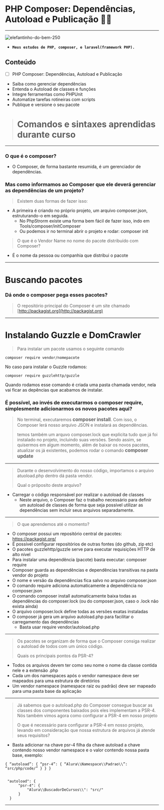 # PHP Composer: Dependências, Autoload e Publicação 🚀🐘
*** 
![elefantinho-do-bem-250](https://user-images.githubusercontent.com/88351614/183260985-d5341984-bdd4-4a1b-8a7a-74bb34254763.jpg)

* **`Meus estudos de PHP, composer, e laravel(framework PHP).`**

## Conteúdo
- [ ] PHP Composer: Dependências, Autoload e Publicação
*  Saiba como gerenciar dependências
*  Entenda o Autoload de classes e funções
*  Integre ferramentas como PHPUnit
*  Automatize tarefas rotineiras com scripts
*  Publique e versione o seu pacote

># Comandos e sintaxes aprendidas durante curso
***

### O que é o composer?
* O Composer, de forma bastante resumida, é um gerenciador de dependências.

### Mas como informamos ao Composer que ele deverá gerenciar as dependências de um projeto?
> Existem duas formas de fazer isso:
* A primeira é criando no próprio projeto, um arquivo composer.json, estruturando-o em seguida.
  * No PhpStrorm existe uma forma bem fácil de fazer isso, indo em Tools/composer/initComposer
  * Ou podemos ir no terminal abrir o projeto e rodar: composer init

> O que é o Vendor Name no nome do pacote distribuído com Composer?
* É o nome da pessoa ou companhia que distribui o pacote
<hr>

# Buscando pacotes
### Dá onde o composer pega esses pacotes?
> O repositório principal do Composer é um site chamado [http://packagist.org](http://packagist.org)

<hr>

# Instalando Guzzle e DomCrawler
> Para instalar um pacote usamos o seguinte comando
``` 
composer require vendor/nomepacote 
```
No caso para instalar o Guzzle rodamos:
``` 
composer require guzzlehttp/guzzle
```
Quando rodamos esse comando é criada uma pasta chamada vendor, nela vai ficar as depências que acabamos de instalar.

### É possível, ao invés de executarmos o composer require, simplesmente adicionarmos os novos pacotes aqui? 

> No terminal, executaremos <strong style="font-size: 1.1em;">composer install</strong>. Com isso, o Composer lerá nosso arquivo JSON e instalará as dependências.
> 
> temos também um arquvo composer.lock que explicita tudo que já foi instalado no projeto, incluindo suas versões. Sendo assim, se quisermos em algum momento, além de baixar os novos pacotes, atualizar os já existentes, podemos rodar o comando <strong style="font-size: 1.1em;">composer update</strong>

<hr>

> Durante o desenvolvimento do nosso código, importamos o arquivo atuoload.php dentro dá pasta vendcr.
> 
> Qual o próposito deste arquivo?

* Carregar o código responsável por realizar o autoload de classes
  * Neste arquivo, o Composer faz o trabalho necessário para definir um autoload de classes de forma que seja possível utilizar as dependências sem incluir seus arquivos separadamente.

<hr>

> O que aprendemos até o momento?

* O composer possui um repositório central de pacotes: https://packagist.org/
* É possível configurar repositórios de outras fontes (do github, zip etc)
* O pacotes guzzlehttp/guzzle serve para executar requisições HTTP de alto nível
* Para instalar uma dependência (pacote) basta executar: composer require <nome do pacote>
* Composer guarda as dependências e dependências transitivas na pasta vendor do projeto
* O nome e versão da dependências fica salvo no arquivo composer.json
* O comando require adiciona automaticamente a dependência no composer.json
* O comando composer install automaticamente baixa todas as dependências do composer.lock (ou do composer.json, caso o .lock não exista ainda)
* O arquivo composer.lock define todas as versões exatas instaladas
* O composer já gera um arquivo autoload.php para facilitar o carregamento das dependências
  * Basta usar require vendor/autoload.php

<hr>

> Os pacotes se organizam de forma que o Composer consiga realizar o autoload de todos com um único código.
> 
> Quais os principais pontos da PSR-4?

* Todos os arquivos devem ter como seu nome o nome da classe contida nele e a extensão .php
* Cada um dos namespaces após o vendor namespace deve ser mapeados para uma estrutura de diretórios
* Um vendor namespace (namespace raiz ou padrão) deve ser mapeado para uma pasta base da aplicação

<hr>

> Já sabemos que o autoload.php do Composer consegue buscar as classes dos componentes baixados pois eles implementam a PSR-4. Nós também vimos agora como configurar a PSR-4 em nosso projeto
> 
> O que é necessário para configurar a PSR-4 em nosso projeto, levando em consideração que nossa estrutura de arquivos já atende seus requisitos?

* Basta adicionar na chave psr-4 filha da chave autoload a chave contendo nosso vendor namespace e o valor contendo nossa pasta base, exemplo:
``` 
{ “autoload”: { “psr-4”: { “Alura\\Namespace\\Padrao\\”: “src/php/code/” } } }


 "autoload": {
      "psr-4": {
          "Alura\\BuscadorDeCursos\\": "src/"
      }
  }
```

<hr>





